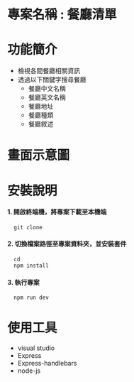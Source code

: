 # 專案名稱 : 餐廳清單
# 功能簡介
* 檢視各間餐廳相關資訊
* 透過以下關鍵字搜尋餐廳
  * 餐廳中文名稱
  * 餐廳英文名稱
  * 餐廳地址
  * 餐廳種類
  * 餐廳敘述
# 畫面示意圖

# 安裝說明
#### 1. 開啟終端機，將專案下載至本機端

      git clone
#### 2. 切換檔案路徑至專案資料夾，並安裝套件

      cd 
      npm install
#### 3. 執行專案
      npm run dev
      

# 使用工具
* visual studio
* Express
* Express-handlebars
* node-js

